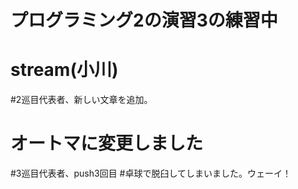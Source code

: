 # プログラミング2の演習3の練習中
# stream(小川)
#2巡目代表者、新しい文章を追加。
# オートマに変更しました
#3巡目代表者、push3回目
#卓球で脱臼してしまいました。ウェーイ！